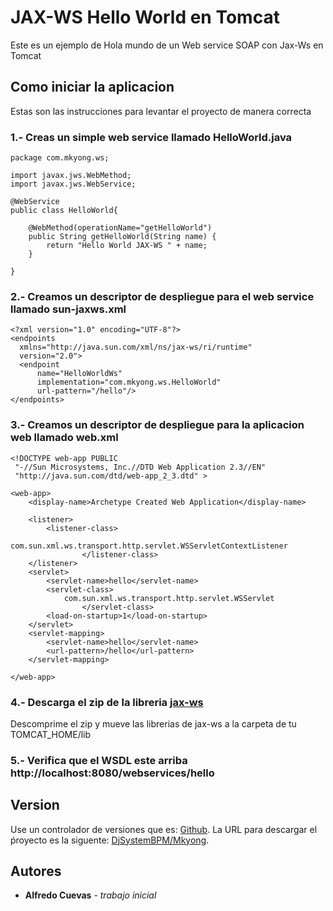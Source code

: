 # JAX-WS Hello World en Tomcat

Este es un ejemplo de Hola mundo de un Web service SOAP con Jax-Ws en Tomcat

## Como iniciar la aplicacion

Estas son las instrucciones para levantar el proyecto de manera correcta


### 1.- Creas un simple web service llamado HelloWorld.java

```
package com.mkyong.ws;

import javax.jws.WebMethod;
import javax.jws.WebService;

@WebService
public class HelloWorld{

	@WebMethod(operationName="getHelloWorld")
	public String getHelloWorld(String name) {
		return "Hello World JAX-WS " + name;
	}

}
```
### 2.- Creamos un descriptor de despliegue	para el web service llamado sun-jaxws.xml
```
<?xml version="1.0" encoding="UTF-8"?>
<endpoints
  xmlns="http://java.sun.com/xml/ns/jax-ws/ri/runtime"
  version="2.0">
  <endpoint
      name="HelloWorldWs"
      implementation="com.mkyong.ws.HelloWorld"
      url-pattern="/hello"/>
</endpoints>
```

### 3.- Creamos un descriptor de despliegue	para la aplicacion web llamado web.xml

```
<!DOCTYPE web-app PUBLIC
 "-//Sun Microsystems, Inc.//DTD Web Application 2.3//EN"
 "http://java.sun.com/dtd/web-app_2_3.dtd" >

<web-app>
	<display-name>Archetype Created Web Application</display-name>

	<listener>
		<listener-class>
			com.sun.xml.ws.transport.http.servlet.WSServletContextListener
                </listener-class>
	</listener>
	<servlet>
		<servlet-name>hello</servlet-name>
		<servlet-class>
			com.sun.xml.ws.transport.http.servlet.WSServlet
                </servlet-class>
		<load-on-startup>1</load-on-startup>
	</servlet>
	<servlet-mapping>
		<servlet-name>hello</servlet-name>
		<url-pattern>/hello</url-pattern>
	</servlet-mapping>

</web-app>
```

### 4.- Descarga el zip de la libreria [jax-ws](https://jax-ws.java.net/)

Descomprime el zip y mueve las librerias de jax-ws a la carpeta de tu TOMCAT_HOME/lib

### 5.- Verifica que el WSDL este arriba http://localhost:8080/webservices/hello


## Version

Use un controlador de versiones que es: [Github](https://github.com). La URL para descargar el ṕroyecto es la siguente: [DjSystemBPM/Mkyong](https://github.com/DjSystemBPM/Mkyong). 

## Autores

* **Alfredo Cuevas** - *trabajo inicial*